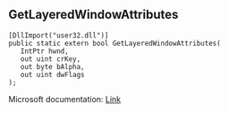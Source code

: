 ## GetLayeredWindowAttributes

```
[DllImport("user32.dll")]
public static extern bool GetLayeredWindowAttributes(
   IntPtr hwnd,
   out uint crKey,
   out byte bAlpha,
   out uint dwFlags
);
```

Microsoft documentation: [Link](https://docs.microsoft.com/en-us/windows/win32/api/winuser/nf-winuser-getlayeredwindowattributes)
